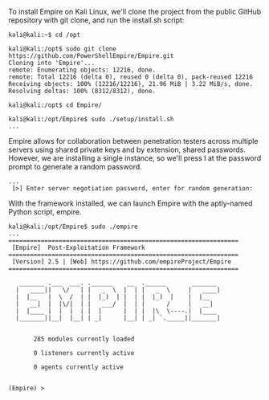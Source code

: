 To install Empire on Kali Linux, we'll clone the project from the public GitHub repository with git clone, and run the install.sh script:

```
kali@kali:~$ cd /opt

kali@kali:/opt$ sudo git clone https://github.com/PowerShellEmpire/Empire.git
Cloning into 'Empire'...
remote: Enumerating objects: 12216, done.
remote: Total 12216 (delta 0), reused 0 (delta 0), pack-reused 12216
Receiving objects: 100% (12216/12216), 21.96 MiB | 3.22 MiB/s, done.
Resolving deltas: 100% (8312/8312), done.

kali@kali:/opt$ cd Empire/

kali@kali:/opt/Empire$ sudo ./setup/install.sh
...
```

Empire allows for collaboration between penetration testers across multiple servers using shared private keys and by extension, shared passwords. However, we are installing a single instance, so we'll press I at the password prompt to generate a random password.

```
...
 [>] Enter server negotiation password, enter for random generation:
```

With the framework installed, we can launch Empire with the aptly-named Python script, empire.

```
kali@kali:/opt/Empire$ sudo ./empire
...
================================================================
 [Empire]  Post-Exploitation Framework
================================================================
 [Version] 2.5 | [Web] https://github.com/empireProject/Empire
================================================================

   _______ .___  ___. .______    __  .______       _______
  |   ____||   \/   | |   _  \  |  | |   _  \     |   ____|
  |  |__   |  \  /  | |  |_)  | |  | |  |_)  |    |  |__
  |   __|  |  |\/|  | |   ___/  |  | |      /     |   __|
  |  |____ |  |  |  | |  |      |  | |  |\  \----.|  |____
  |_______||__|  |__| | _|      |__| | _| `._____||_______|


       285 modules currently loaded

       0 listeners currently active

       0 agents currently active


(Empire) >
```
